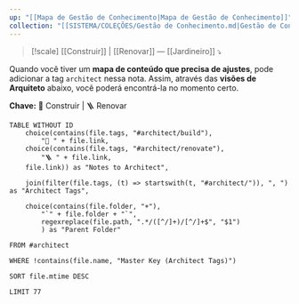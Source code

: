 ```yaml
---
up: "[[Mapa de Gestão de Conhecimento|Mapa de Gestão de Conhecimento]]"
collection: "[[SISTEMA/COLEÇÕES/Gestão de Conhecimento.md|Gestão de Conhecimento]]"
---
```

> [!scale] [[Construir]] | [[Renovar]] — [[Jardineiro]] ⤵️

Quando você tiver um **mapa de conteúdo que precisa de ajustes**, pode adicionar a tag `architect` nessa nota. Assim, através das **visões de Arquiteto** abaixo, você poderá encontrá-la no momento certo.

**Chave:** 🧱 Construir | 🪜 Renovar  


```dataview
TABLE WITHOUT ID
	choice(contains(file.tags, "#architect/build"),
        "🧱 " + file.link,
	choice(contains(file.tags, "#architect/renovate"),
		"🪜 " + file.link,
	file.link)) as "Notes to Architect",
    
    join(filter(file.tags, (t) => startswith(t, "#architect/")), ", ") as "Architect Tags",
    
    choice(contains(file.folder, "+"),
	    "`" + file.folder + "`",
	    regexreplace(file.path, ".*/([^/]+)/[^/]+$", "$1")
		) as "Parent Folder"

FROM #architect

WHERE !contains(file.name, "Master Key (Architect Tags)")

SORT file.mtime DESC

LIMIT 77
```
